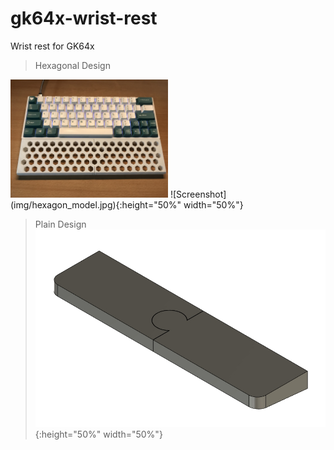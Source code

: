 # gk64x-wrist-rest
Wrist rest for GK64x  
> Hexagonal Design  
<img src="img/hexagon_demo.jpg" width="50%">
![Screenshot](img/hexagon_model.jpg){:height="50%" width="50%"} 

> Plain Design  
![Screenshot](img/plain_model.jpg){:height="50%" width="50%"}
